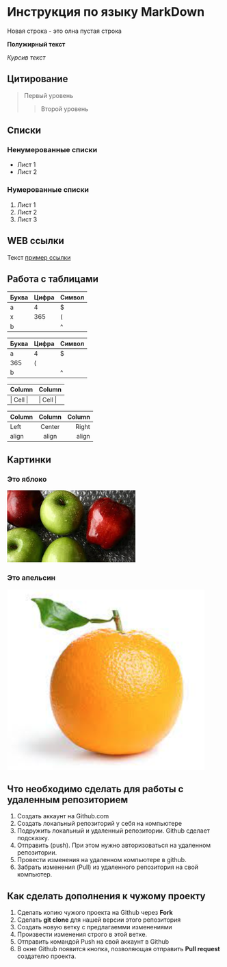 # Инструкция по языку MarkDown

Новая строка - это олна пустая строка

**Полужирный текст**

*Курсив текст*

## Цитирование
> Первый уровень
>> Второй уровень

## Списки
### Ненумерованные списки
* Лист 1
* Лист 2
### Нумерованные списки
1. Лист 1
2. Лист 2
3. Лист 3

## WEB ссылки
Текст [пример ссылки](http.example.com "Всплывающая подсказка")

## Работа с таблицами

Буква | Цифра | Символ
------ | ------|----------
a      | 4     | $
x      | 365    | (
b      |       | ^  

Буква|Цифра|Символ
---|---|---
a|4|$
 |365|(
b| |^  

Column | Column
------ | ------
\| Cell \|| \| Cell \|  


Column | Column | Column
:----- | :----: | -----:
Left   | Center | Right
align  | align  | align

## Картинки

### Это яблоко

![apple](apple.jpg)

### Это апельсин

![orange](orange.png)

## Что необходимо сделать для работы с удаленным репозиторием

1. Создать аккаунт на Github.com
2. Создать локальный репозиторий у себя на компьютере
3. Подружить локальный и удаленный репозитории. Github сделает подсказку. 
4. Отправить (push). При этом нужно авторизоваться на удаленном репозитории. 
5. Провести изменения на удаленном компьютере в github. 
6. Забрать изменения (Pull) из удаленного репозитория на свой компьютер. 

## Как сделать дополнения к чужому проекту 

1. Сделать копию чужого проекта на Github через **Fork**
2. Сделать **git clone** для нашей версии этого репозитория
3. Создать новую ветку с предлагаемми изменениями 
4. Произвести изменения строго в этой ветке.
5. Отправить командой Push на свой аккаунт в Github
6. В окне Github появится кнопка, позволяющая отправить **Pull request** создателю проекта. 